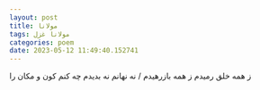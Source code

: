 ```yaml
---
layout: post
title: مولانا
tags: مولانا غزل
categories: poem
date: 2023-05-12 11:49:40.152741
---
```


ز همه خلق رمیدم ز همه بازرهیدم / نه نهانم نه بدیدم چه کنم کون و مکان را